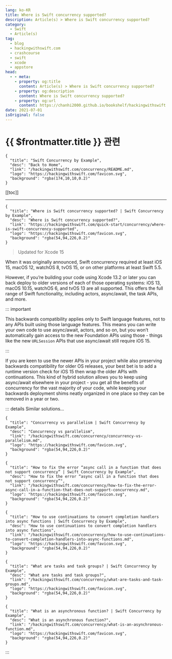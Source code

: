 ```yaml
---
lang: ko-KR
title: Where is Swift concurrency supported?
description: Article(s) > Where is Swift concurrency supported?
category:
  - Swift
  - Article(s)
tag: 
  - blog
  - hackingwithswift.com
  - crashcourse
  - swift
  - xcode
  - appstore
head:
  - - meta:
    - property: og:title
      content: Article(s) > Where is Swift concurrency supported?
    - property: og:description
      content: Where is Swift concurrency supported?
    - property: og:url
      content: https://chanhi2000.github.io/bookshelf/hackingwithswift.com/concurrency/where-is-swift-concurrency-supported.html
date: 2021-07-01
isOriginal: false
---
```


# {{ $frontmatter.title }} 관련

```component VPCard
{
  "title": "Swift Concurrency by Example",
  "desc": "Back to Home",
  "link": "/hackingwithswift.com/concurrency/README.md",
  "logo": "https://hackingwithswift.com/favicon.svg",
  "background": "rgba(174,10,10,0.2)"
}
```

[[toc]]

---

```component VPCard
{
  "title": "Where is Swift concurrency supported? | Swift Concurrency by Example",
  "desc": "Where is Swift concurrency supported?",
  "link": "https://hackingwithswift.com/quick-start/concurrency/where-is-swift-concurrency-supported", 
  "logo": "https://hackingwithswift.com/favicon.svg",
  "background": "rgba(54,94,226,0.2)"
}
```

> Updated for Xcode 15

When it was originally announced, Swift concurrency required at least iOS 15, macOS 12, watchOS 8, tvOS 15, or on other platforms at least Swift 5.5.

However, if you’re building your code using Xcode 13.2 or later you can back deploy to older versions of each of those operating systems: iOS 13, macOS 10.15, watchOS 6, and tvOS 13 are all supported. This offers the full range of Swift functionality, including actors, async/await, the task APIs, and more.

::: important

This backwards compatibility applies only to Swift language features, not to any APIs built using those language features. This means you can write your own code to use async/await, actors, and so on, but you won’t automatically gain access to the new Foundation APIs using those - things like the new `URLSession` APIs that use async/await still require iOS 15.

:::

If you are keen to use the newer APIs in your project while also preserving backwards compatibility for older OS releases, your best bet is to add a runtime version check for iOS 15 then wrap the older APIs with continuations. This kind of hybrid solution allows you to keep using async/await elsewhere in your project - you get all the benefits of concurrency for the vast majority of your code, while keeping your backwards deployment shims neatly organized in one place so they can be removed in a year or two.

::: details Similar solutions…

```component VPCard
{
  "title": "Concurrency vs parallelism | Swift Concurrency by Example",
  "desc": "Concurrency vs parallelism",
  "link": "/hackingwithswift.com/concurrency/concurrency-vs-parallelism.md",
  "logo": "https://hackingwithswift.com/favicon.svg",
  "background": "rgba(54,94,226,0.2)"
}
```

```component VPCard
{
  "title": "How to fix the error “async call in a function that does not support concurrency” | Swift Concurrency by Example",
  "desc": "How to fix the error “async call in a function that does not support concurrency”",
  "link": "/hackingwithswift.com/concurrency/how-to-fix-the-error-async-call-in-a-function-that-does-not-support-concurrency.md",
  "logo": "https://hackingwithswift.com/favicon.svg",
  "background": "rgba(54,94,226,0.2)"
}
```

```component VPCard
{
  "title": "How to use continuations to convert completion handlers into async functions | Swift Concurrency by Example",
  "desc": "How to use continuations to convert completion handlers into async functions",
  "link": "/hackingwithswift.com/concurrency/how-to-use-continuations-to-convert-completion-handlers-into-async-functions.md",
  "logo": "https://hackingwithswift.com/favicon.svg",
  "background": "rgba(54,94,226,0.2)"
}
```

```component VPCard
{
  "title": "What are tasks and task groups? | Swift Concurrency by Example",
  "desc": "What are tasks and task groups?",
  "link": "/hackingwithswift.com/concurrency/what-are-tasks-and-task-groups.md",
  "logo": "https://hackingwithswift.com/favicon.svg",
  "background": "rgba(54,94,226,0.2)"
}
```

```component VPCard
{
  "title": "What is an asynchronous function? | Swift Concurrency by Example",
  "desc": "What is an asynchronous function?",
  "link": "/hackingwithswift.com/concurrency/what-is-an-asynchronous-function.md",
  "logo": "https://hackingwithswift.com/favicon.svg",
  "background": "rgba(54,94,226,0.2)"
}
```

:::

